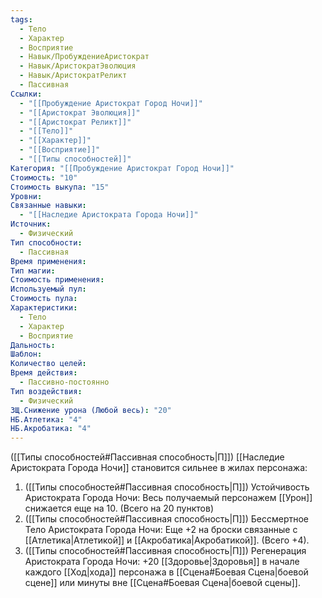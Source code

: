 ```yaml
---
tags:
  - Тело
  - Характер
  - Восприятие
  - Навык/ПробуждениеАристократ
  - Навык/АристократЭволюция
  - Навык/АристократРеликт
  - Пассивная
Ссылки:
  - "[[Пробуждение Аристократ Город Ночи]]"
  - "[[Аристократ Эволюция]]"
  - "[[Аристократ Реликт]]"
  - "[[Тело]]"
  - "[[Характер]]"
  - "[[Восприятие]]"
  - "[[Типы способностей]]"
Категория: "[[Пробуждение Аристократ Город Ночи]]"
Стоимость: "10"
Стоимость выкупа: "15"
Уровни: 
Связанные навыки:
  - "[[Наследие Аристократа Города Ночи]]"
Источник:
  - Физический
Тип способности:
  - Пассивная
Время применения: 
Тип магии: 
Стоимость применения: 
Используемый пул: 
Стоимость пула: 
Характеристики:
  - Тело
  - Характер
  - Восприятие
Дальность: 
Шаблон: 
Количество целей: 
Время действия:
  - Пассивно-постоянно
Тип воздействия:
  - Физический
ЗЩ.Снижение урона (Любой весь): "20"
НБ.Атлетика: "4"
НБ.Акробатика: "4"
---
```

([[Типы способностей#Пассивная способность|П]]) [[Наследие Аристократа Города Ночи]] становится сильнее в жилах персонажа: 

1. ([[Типы способностей#Пассивная способность|П]]) Устойчивость Аристократа Города Ночи: Весь получаемый персонажем [[Урон]] снижается еще на 10. (Всего на 20 пунктов)
2. ([[Типы способностей#Пассивная способность|П]]) Бессмертное Тело Аристократа Города Ночи: Еще +2 на броски связанные с [[Атлетика|Атлетикой]] и [[Акробатика|Акробатикой]]. (Всего +4).
3. ([[Типы способностей#Пассивная способность|П]]) Регенерация Аристократа Города Ночи: +20 [[Здоровье|Здоровья]]  в начале каждого [[Ход|хода]] персонажа в [[Сцена#Боевая Сцена|боевой сцене]] или минуты вне [[Сцена#Боевая Сцена|боевой сцены]].